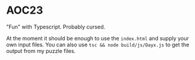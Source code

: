 # AOC23

"Fun" with Typescript. Probably cursed.

At the moment it should be enough to use the `index.html` and supply your own input files.
You can also use `tsc && node build/js/Dayx.js` to get the output from my puzzle files.